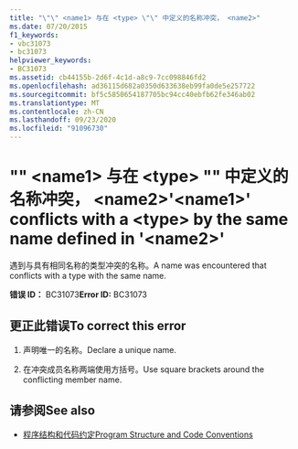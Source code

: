```yaml
---
title: "\"\" <name1> 与在 <type> \"\" 中定义的名称冲突， <name2>"
ms.date: 07/20/2015
f1_keywords:
- vbc31073
- bc31073
helpviewer_keywords:
- BC31073
ms.assetid: cb44155b-2d6f-4c1d-a8c9-7cc098846fd2
ms.openlocfilehash: ad36115d682a0350d633638eb99fa0de5e257722
ms.sourcegitcommit: bf5c5850654187705bc94cc40ebfb62fe346ab02
ms.translationtype: MT
ms.contentlocale: zh-CN
ms.lasthandoff: 09/23/2020
ms.locfileid: "91096730"
---
```

# <a name="name1-conflicts-with-a-type-by-the-same-name-defined-in-name2"></a><span data-ttu-id="58e90-102">"" \<name1> 与在 \<type> "" 中定义的名称冲突， \<name2></span><span class="sxs-lookup"><span data-stu-id="58e90-102">'\<name1>' conflicts with a \<type> by the same name defined in '\<name2>'</span></span>

<span data-ttu-id="58e90-103">遇到与具有相同名称的类型冲突的名称。</span><span class="sxs-lookup"><span data-stu-id="58e90-103">A name was encountered that conflicts with a type with the same name.</span></span>  
  
 <span data-ttu-id="58e90-104">**错误 ID：** BC31073</span><span class="sxs-lookup"><span data-stu-id="58e90-104">**Error ID:** BC31073</span></span>  
  
## <a name="to-correct-this-error"></a><span data-ttu-id="58e90-105">更正此错误</span><span class="sxs-lookup"><span data-stu-id="58e90-105">To correct this error</span></span>  
  
1. <span data-ttu-id="58e90-106">声明唯一的名称。</span><span class="sxs-lookup"><span data-stu-id="58e90-106">Declare a unique name.</span></span>  
  
2. <span data-ttu-id="58e90-107">在冲突成员名称两端使用方括号。</span><span class="sxs-lookup"><span data-stu-id="58e90-107">Use square brackets around the conflicting member name.</span></span>  
  
## <a name="see-also"></a><span data-ttu-id="58e90-108">请参阅</span><span class="sxs-lookup"><span data-stu-id="58e90-108">See also</span></span>

- [<span data-ttu-id="58e90-109">程序结构和代码约定</span><span class="sxs-lookup"><span data-stu-id="58e90-109">Program Structure and Code Conventions</span></span>](../programming-guide/program-structure/program-structure-and-code-conventions.md)

